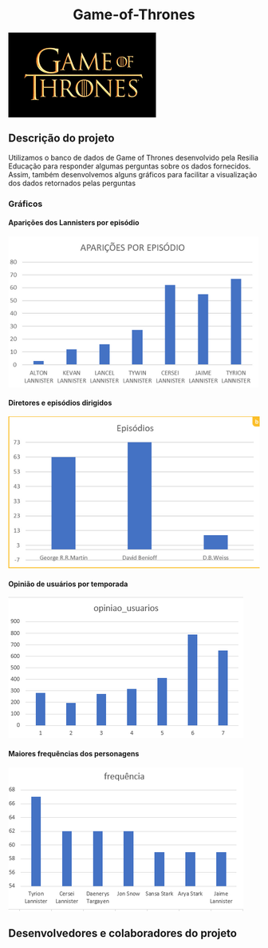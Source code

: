 <h1 align = "center"> Game-of-Thrones </h1>

<img align = "center" src="/paginas/images/got_image1.png" alt = "logo_got">

<h2>Descrição do projeto </h2>
<p> Utilizamos o banco de dados de Game of Thrones desenvolvido pela Resilia Educação para responder algumas perguntas sobre os dados fornecidos. Assim, também desenvolvemos alguns gráficos para facilitar a visualização dos dados retornados pelas perguntas </p>

<h3>Gráficos</h3>
<h4>Aparições dos Lannisters por episódio </h4>
<img src="/diagramas/aparicoes_por_ep.png" alt = "gráfico personagens por episódio">
<h4>Diretores e episódios dirigidos</h4>
<img src="/diagramas/diretores.png" alt = "gráfico diretores episódios dirigidos">
<h4>Opinião de usuários por temporada</h4>
<img src="/diagramas/opiniao_usuarios.png" alt = "opinião de usuários por temporada">
<h4>Maiores frequências dos personagens</h4>
<img src="/diagramas/frequencia.png" alt = "Maiores frequências dos personagens">

<h2>Desenvolvedores e colaboradores do projeto </h2>
